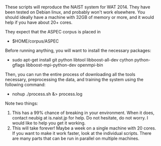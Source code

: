 
These scripts will reproduce the NAIST system for WAT 2014.
They have been tested on Debian linux, and probably won't work elsewhere.
You should ideally have a machine with 32GB of memory or more, and it would help if you have about 20+ cores.

They expect that the ASPEC corpus is placed in

* $HOME/corpus/ASPEC

Before running anything, you will want to install the necessary packages:

* sudo apt-get install git python libtool libboost-all-dev cython python-gflags libboost-mpi-python-dev openmpi-bin

Then, you can run the entire process of downloading all the tools necessary, preprocessing the data, and training the system using the following command:

* nohup ./process.sh &> process.log

Note two things:
1) This has a 99% chance of breaking in your environment. When it does, contact neubig at is.naist.jp for help. Do not hesitate, do not worry. I would like to help you get it working.
2) This will take forever! Maybe a week on a single machine with 20 cores. If you want to make it work faster, look at the individual scripts. There are many parts that can be run in parallel on multiple machines.
